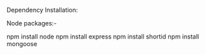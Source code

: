Dependency Installation:

Node packages:-

npm install node
npm install express
npm install shortid
npm install mongoose
